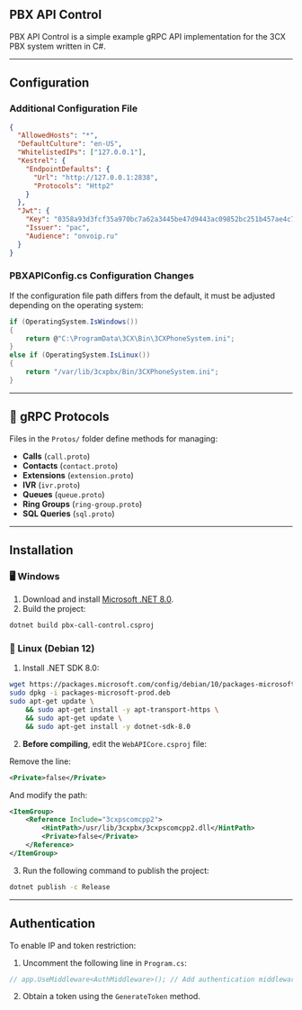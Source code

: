 ## PBX API Control

PBX API Control is a simple example  gRPC API implementation for the 3CX PBX system written in C#.


---

## Configuration

### Additional Configuration File

```json
{
  "AllowedHosts": "*",
  "DefaultCulture": "en-US",
  "WhitelistedIPs": ["127.0.0.1"],
  "Kestrel": {
    "EndpointDefaults": {
      "Url": "http://127.0.0.1:2838",
      "Protocols": "Http2"
    }
  },
  "Jwt": {
    "Key": "0358a93d3fcf35a970bc7a62a3445be47d9443ac09852bc251b457ae4c7b3def",
    "Issuer": "pac",
    "Audience": "onvoip.ru"
  }
}
```

### PBXAPIConfig.cs Configuration Changes
If the configuration file path differs from the default, it must be adjusted depending on the operating system:

```csharp
if (OperatingSystem.IsWindows())
{
    return @"C:\ProgramData\3CX\Bin\3CXPhoneSystem.ini";
}
else if (OperatingSystem.IsLinux())
{
    return "/var/lib/3cxpbx/Bin/3CXPhoneSystem.ini";
}
```

---

## 📄 gRPC Protocols

Files in the `Protos/` folder define methods for managing:
- **Calls** (`call.proto`)
- **Contacts** (`contact.proto`)
- **Extensions** (`extension.proto`)
- **IVR** (`ivr.proto`)
- **Queues** (`queue.proto`)
- **Ring Groups** (`ring-group.proto`)
- **SQL Queries** (`sql.proto`)

---

## Installation

### 🖥️ Windows
1. Download and install [Microsoft .NET 8.0](https://dotnet.microsoft.com/download/dotnet/8.0).
2. Build the project:

```bash
dotnet build pbx-call-control.csproj
```

### 🐧 Linux (Debian 12)
1. Install .NET SDK 8.0:

```bash
wget https://packages.microsoft.com/config/debian/10/packages-microsoft-prod.deb -O packages-microsoft-prod.deb
sudo dpkg -i packages-microsoft-prod.deb
sudo apt-get update \
    && sudo apt-get install -y apt-transport-https \
    && sudo apt-get update \
    && sudo apt-get install -y dotnet-sdk-8.0
```

2. **Before compiling**, edit the `WebAPICore.csproj` file:

Remove the line:
```xml
<Private>false</Private>
```

And modify the path:
```xml
<ItemGroup>
    <Reference Include="3cxpscomcpp2">
        <HintPath>/usr/lib/3cxpbx/3cxpscomcpp2.dll</HintPath>
        <Private>false</Private>
    </Reference>
</ItemGroup>
```

3. Run the following command to publish the project:

```bash
dotnet publish -c Release
```

---

## Authentication
To enable IP and token restriction:
1. Uncomment the following line in `Program.cs`:

```csharp
// app.UseMiddleware<AuthMiddleware>(); // Add authentication middleware
```

2. Obtain a token using the `GenerateToken` method.

